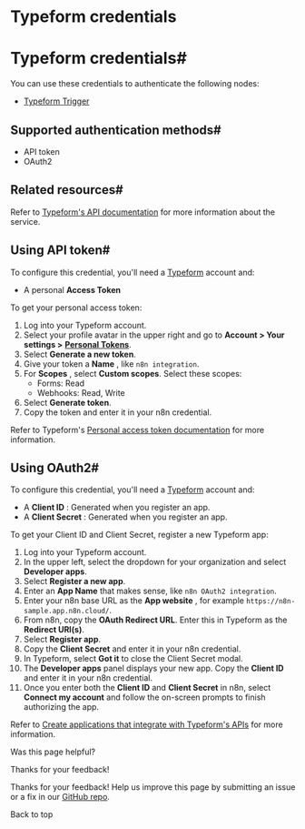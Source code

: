 # Typeform credentials

[ ](https://github.com/n8n-io/n8n-docs/edit/main/docs/integrations/builtin/credentials/typeform.md "Edit this page")

# Typeform credentials#

You can use these credentials to authenticate the following nodes:

  * [Typeform Trigger](../../trigger-nodes/n8n-nodes-base.typeformtrigger/)



## Supported authentication methods#

  * API token
  * OAuth2



## Related resources#

Refer to [Typeform's API documentation](https://www.typeform.com/developers/get-started/) for more information about the service.

## Using API token#

To configure this credential, you'll need a [Typeform](https://typeform.com/) account and:

  * A personal **Access Token**



To get your personal access token:

  1. Log into your Typeform account.
  2. Select your profile avatar in the upper right and go to **Account > Your settings >** [**Personal Tokens**](https://admin.typeform.com/user/tokens).
  3. Select **Generate a new token**.
  4. Give your token a **Name** , like `n8n integration`.
  5. For **Scopes** , select **Custom scopes**. Select these scopes:
     * Forms: Read
     * Webhooks: Read, Write
  6. Select **Generate token**.
  7. Copy the token and enter it in your n8n credential.



Refer to Typeform's [Personal access token documentation](https://www.typeform.com/developers/get-started/personal-access-token/) for more information.

## Using OAuth2#

To configure this credential, you'll need a [Typeform](https://typeform.com/) account and:

  * A **Client ID** : Generated when you register an app.
  * A **Client Secret** : Generated when you register an app.



To get your Client ID and Client Secret, register a new Typeform app:

  1. Log into your Typeform account.
  2. In the upper left, select the dropdown for your organization and select **Developer apps**.
  3. Select **Register a new app**.
  4. Enter an **App Name** that makes sense, like `n8n OAuth2 integration`.
  5. Enter your n8n base URL as the **App website** , for example `https://n8n-sample.app.n8n.cloud/`.
  6. From n8n, copy the **OAuth Redirect URL**. Enter this in Typeform as the **Redirect URI(s)**.
  7. Select **Register app**.
  8. Copy the **Client Secret** and enter it in your n8n credential.
  9. In Typeform, select **Got it** to close the Client Secret modal.
  10. The **Developer apps** panel displays your new app. Copy the **Client ID** and enter it in your n8n credential.
  11. Once you enter both the **Client ID** and **Client Secret** in n8n, select **Connect my account** and follow the on-screen prompts to finish authorizing the app.



Refer to [Create applications that integrate with Typeform's APIs](https://www.typeform.com/developers/get-started/applications/#1-create-an-application-in-the-typeform-admin-panel) for more information.

Was this page helpful? 

Thanks for your feedback! 

Thanks for your feedback! Help us improve this page by submitting an issue or a fix in our [GitHub repo](https://github.com/n8n-io/n8n-docs). 

Back to top 
